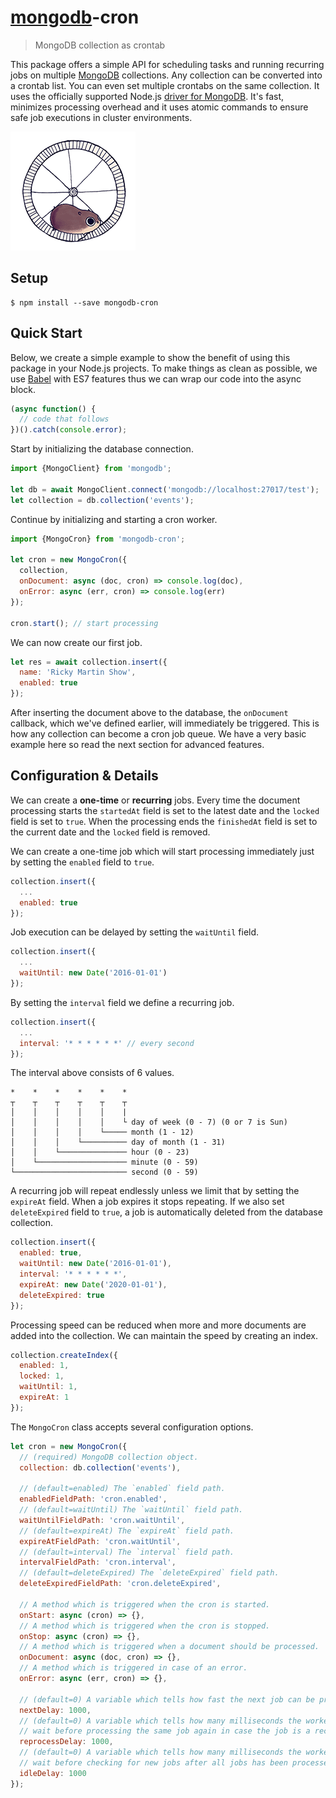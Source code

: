# [mongodb](https://docs.mongodb.com/ecosystem/drivers/node-js/)-cron

> MongoDB collection as crontab

This package offers a simple API for scheduling tasks and running recurring jobs on multiple [MongoDB](https://www.mongodb.org) collections. Any collection can be converted into a crontab list. You can even set multiple crontabs on the same collection. It uses the officially supported Node.js [driver for MongoDB](https://docs.mongodb.com/ecosystem/drivers/node-js/). It's fast, minimizes processing overhead and it uses atomic commands to ensure safe job executions in cluster environments.

<img src="giphy.gif" />

## Setup

```
$ npm install --save mongodb-cron
```

## Quick Start

Below, we create a simple example to show the benefit of using this package in your Node.js projects. To make things as clean as possible, we use [Babel](https://babeljs.io/) with ES7 features thus we can wrap our code into the async block.

```js
(async function() {
  // code that follows
})().catch(console.error);
```

Start by initializing the database connection.

```js
import {MongoClient} from 'mongodb';

let db = await MongoClient.connect('mongodb://localhost:27017/test');
let collection = db.collection('events');
```

Continue by initializing and starting a cron worker.

```js
import {MongoCron} from 'mongodb-cron';

let cron = new MongoCron({
  collection,
  onDocument: async (doc, cron) => console.log(doc),
  onError: async (err, cron) => console.log(err)
});

cron.start(); // start processing
```

We can now create our first job.

```js
let res = await collection.insert({
  name: 'Ricky Martin Show',
  enabled: true
});
```

After inserting the document above to the database, the `onDocument` callback, which we've defined earlier, will immediately be triggered. This is how any collection can become a cron job queue. We have a very basic example here so read the next section for advanced features.

## Configuration & Details

We can create a **one-time** or **recurring** jobs. Every time the document processing starts the `startedAt` field is set to the latest date and the `locked` field is set to `true`. When the processing ends the `finishedAt` field is set to the current date and the `locked` field is removed.

We can create a one-time job which will start processing immediately just by setting the `enabled` field to `true`.

```js
collection.insert({
  ...
  enabled: true
});
```

Job execution can be delayed by setting the `waitUntil` field.

```js
collection.insert({
  ...
  waitUntil: new Date('2016-01-01')
});
```

By setting the `interval` field we define a recurring job.

```js
collection.insert({
  ...
  interval: '* * * * * *' // every second
});
```

The interval above consists of 6 values.

```
*    *    *    *    *    *
┬    ┬    ┬    ┬    ┬    ┬
│    │    │    │    │    |
│    │    │    │    │    └ day of week (0 - 7) (0 or 7 is Sun)
│    │    │    │    └───── month (1 - 12)
│    │    │    └────────── day of month (1 - 31)
│    │    └─────────────── hour (0 - 23)
│    └──────────────────── minute (0 - 59)
└───────────────────────── second (0 - 59)
```

A recurring job will repeat endlessly unless we limit that by setting the `expireAt` field. When a job expires it stops repeating. If we also set `deleteExpired` field to `true`, a job is automatically deleted from the database collection.

```js
collection.insert({
  enabled: true,
  waitUntil: new Date('2016-01-01'),
  interval: '* * * * * *',
  expireAt: new Date('2020-01-01'),
  deleteExpired: true
});
```

Processing speed can be reduced when more and more documents are added into the collection. We can maintain the speed by creating an index.

```js
collection.createIndex({
  enabled: 1,
  locked: 1,
  waitUntil: 1,
  expireAt: 1
});
```

The `MongoCron` class accepts several configuration options.

```js
let cron = new MongoCron({
  // (required) MongoDB collection object.
  collection: db.collection('events'),

  // (default=enabled) The `enabled` field path.
  enabledFieldPath: 'cron.enabled',
  // (default=waitUntil) The `waitUntil` field path.
  waitUntilFieldPath: 'cron.waitUntil',
  // (default=expireAt) The `expireAt` field path.
  expireAtFieldPath: 'cron.waitUntil',
  // (default=interval) The `interval` field path.
  intervalFieldPath: 'cron.interval',
  // (default=deleteExpired) The `deleteExpired` field path.
  deleteExpiredFieldPath: 'cron.deleteExpired',

  // A method which is triggered when the cron is started.
  onStart: async (cron) => {},
  // A method which is triggered when the cron is stopped.
  onStop: async (cron) => {},
  // A method which is triggered when a document should be processed.
  onDocument: async (doc, cron) => {},
  // A method which is triggered in case of an error.
  onError: async (err, cron) => {},
  
  // (default=0) A variable which tells how fast the next job can be processed.
  nextDelay: 1000,
  // (default=0) A variable which tells how many milliseconds the worker should 
  // wait before processing the same job again in case the job is a recurring job.
  reprocessDelay: 1000,
  // (default=0) A variable which tells how many milliseconds the worker should 
  // wait before checking for new jobs after all jobs has been processed.
  idleDelay: 1000
});
```
